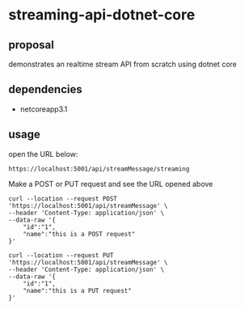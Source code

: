 # streaming-api-dotnet-core
## proposal
demonstrates an realtime stream API from scratch using dotnet core

## dependencies
- netcoreapp3.1

## usage

open the URL below:

```
https://localhost:5001/api/streamMessage/streaming
```

Make a POST or PUT request and see the URL opened above

```shell
curl --location --request POST 'https://localhost:5001/api/streamMessage' \
--header 'Content-Type: application/json' \
--data-raw '{
	"id":"1",
	"name":"this is a POST request"
}'
```

```shell
curl --location --request PUT 'https://localhost:5001/api/streamMessage' \
--header 'Content-Type: application/json' \
--data-raw '{
	"id":"1",
	"name":"this is a PUT request"
}'
```

